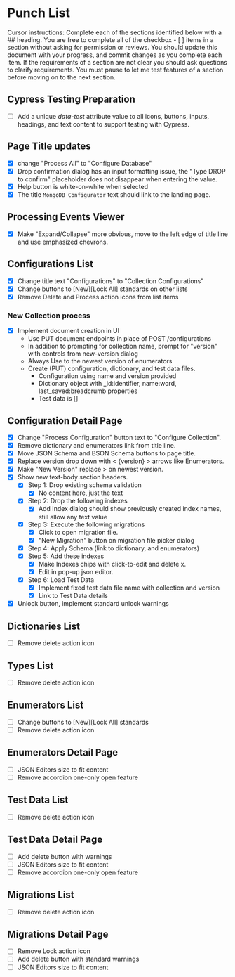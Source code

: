 # Punch List
Cursor instructions: Complete each of the sections identified below with a ## heading. You are free to complete all of the checkbox - [ ] items in a section without asking for permission or reviews. You should update this document with your progress, and commit changes as you complete each item. If the requirements of a section are not clear you should ask questions to clarify requirements. You must pause to let me test features of a section before moving on to the next section.

## Cypress Testing Preparation
- [ ] Add a unique *data-test* attribute value to all icons, buttons, inputs, headings, and text content to support testing with Cypress.


## Page Title updates
- [x] change "Process All" to "Configure Database"
- [x] Drop confirmation dialog has an input formatting issue, the "Type DROP to confirm" placeholder does not disappear when entering the value.
- [x] Help button is white-on-white when selected 
- [x] The title `MongoDB Configurator` text should link to the landing page.

## Processing Events Viewer
- [x] Make "Expand/Collapse" more obvious, move to the left edge of title line and use emphasized chevrons.

## Configurations List
- [x] Change title text "Configurations" to "Collection Configurations"
- [x] Change buttons to [New][Lock All] standards on other lists
- [x] Remove Delete and Process action icons from list items

### New Collection process
- [x] Implement document creation in UI
    - Use PUT document endpoints in place of POST /configurations
    - In addition to prompting for collection name, prompt for "version" with controls from new-version dialog
    - Always Use to the newest version of enumerators
    - Create (PUT) configuration, dictionary, and test data files.
        - Configuration using name and version provided
        - Dictionary object with _id:identifier, name:word, last_saved:breadcrumb properties
        - Test data is []

## Configuration Detail Page
- [x] Change "Process Configuration" button text to "Configure Collection".
- [x] Remove dictionary and enumerators link from title line.
- [x] Move JSON Schema and BSON Schema buttons to page title.
- [x] Replace version drop down with < {version} > arrows like Enumerators.
- [x] Make "New Version" replace > on newest version.
- [x] Show new text-body section headers.
    - [x] Step 1: Drop existing schema validation
        - [x] No content here, just the text
    - [x] Step 2: Drop the following indexes
        - [x] Add Index dialog should show previously created index names, still allow any text value
    - [x] Step 3: Execute the following migrations 
        - [x] Click to open migration file. 
        - [x] "New Migration" button on migration file picker dialog
    - [x] Step 4: Apply Schema (link to dictionary, and enumerators)
    - [x] Step 5: Add these indexes
        - [x] Make Indexes chips with click-to-edit and delete x. 
        - [x] Edit in pop-up json editor.
    - [x] Step 6: Load Test Data
        - [x] Implement fixed test data file name with collection and version 
        - [x] Link to Test Data details
- [x] Unlock button, implement standard unlock warnings

## Dictionaries List
- [ ] Remove delete action icon

## Types List
- [ ] Remove delete action icon

## Enumerators List
- [ ] Change buttons to [New][Lock All] standards
- [ ] Remove delete action icon

## Enumerators Detail Page
- [ ] JSON Editors size to fit content
- [ ] Remove accordion one-only open feature

## Test Data List
- [ ] Remove delete action icon

## Test Data Detail Page
- [ ] Add delete button with warnings
- [ ] JSON Editors size to fit content
- [ ] Remove accordion one-only open feature

## Migrations List
- [ ] Remove delete action icon

## Migrations Detail Page
- [ ] Remove Lock action icon
- [ ] Add delete button with standard warnings
- [ ] JSON Editors size to fit content
